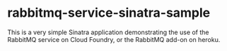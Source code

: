 # rabbitmq-service-sinatra-sample

This is a very simple Sinatra application demonstrating the use of the
RabbitMQ service on Cloud Foundry, or the RabbitMQ add-on on heroku.
